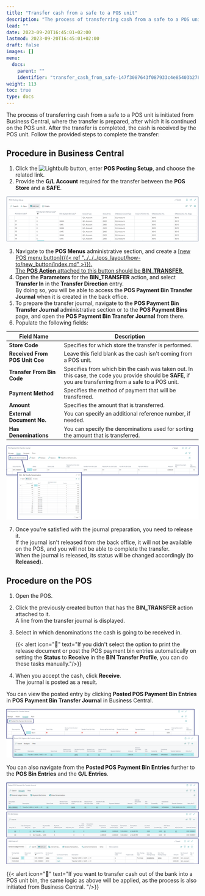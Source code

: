 ```yaml
---
title: "Transfer cash from a safe to a POS unit"
description: "The process of transferring cash from a safe to a POS unit is initiated from the back office, where the transfer is prepared, after which it is continued on the POS unit."
lead: ""
date: 2023-09-20T16:45:01+02:00
lastmod: 2023-09-20T16:45:01+02:00
draft: false
images: []
menu:
  docs:
    parent: ""
    identifier: "transfer_cash_from_safe-147f3087643f087933c4e85403b2786f"
weight: 113
toc: true
type: docs
---
```


The process of transferring cash from a safe to a POS unit is initiated from Business Central, where the transfer is prepared, after which it is continued on the POS unit. After the transfer is completed, the cash is received by the POS unit. Follow the provided steps to complete the transfer:

## Procedure in Business Central

1. Click the ![Lightbulb](Lightbulb_icon.PNG) button, enter **POS Posting Setup**, and choose the related link.     
2. Provide the **G/L Account** required for the transfer between the **POS Store** and a **SAFE**.

  ![pos_posting_transfer](Images/pos_posting_transfer.png)

3. Navigate to the **POS Menus** administrative section, and create a [<ins>new POS menu button<ins>]({{< ref "../../../pos_layout/how-to/new_button/index.md" >}}).      
   The **POS Action** attached to this button should be **BIN_TRANSFER**.
4. Open the **Parameters** for the **BIN_TRANSFER** action, and select **Transfer In** in the **Transfer Direction** entry.     
   By doing so, you will be able to access the **POS Payment Bin Transfer Journal** when it is created in the back office. 
5. To prepare the transfer journal, navigate to the **POS Payment Bin Transfer Journal** administrative section or to the **POS Payment Bins** page, and open the **POS Payment Bin Transfer Journal** from there.
6. Populate the following fields: 
   
| Field Name      | Description |
| ----------- | ----------- |
| **Store Code** | Specifies for which store the transfer is performed. |
| **Received From POS Unit Coe** | Leave this field blank as the cash isn't coming from a POS unit. |
| **Transfer From Bin Code** | Specifies from which bin the cash was taken out. In this case, the code you provide should be **SAFE**, if you are transferring from a safe to a POS unit. |
| **Payment Method** | Specifies the method of payment that will be transferred. |
| **Amount** | Specifies the amount that is transferred. |
| **External Document No.** | You can specify an additional reference number, if needed. |
| **Has Denominations** | You can specify the denominations used for sorting the amount that is transferred. |

  ![denominations](Images/denominations.png)

7. Once you're satisfied with the journal preparation, you need to release it.      
   If the journal isn't released from the back office, it will not be available on the POS, and you will not be able to complete the transfer.     
   When the journal is released, its status will be changed accordingly (to **Released**). 

## Procedure on the POS

1. Open the POS.
2. Click the previously created button that has the **BIN_TRANSFER** action attached to it.      
   A line from the transfer journal is displayed.
3. Select in which denominations the cash is going to be received in. 

   {{< alert icon="📝" text="If you didn't select the option to print the release document or post the POS payment bin entries automatically on setting the <b>Status</b> to <b>Receive</b> in the <b>BIN Transfer Profile</b>, you can do these tasks manually."/>}}

4. When you accept the cash, click **Receive**.     
   The journal is posted as a result.      
   
You can view the posted entry by clicking **Posted POS Payment Bin Entries** in **POS Payment Bin Transfer Journal** in Business Central.

![transfer_from_safe](Images/transfer_from_safe.png)

You can also navigate from the **Posted POS Payment Bin Entries** further to the **POS Bin Entries** and the **G/L Entries**.

![transfer_from_safe2](Images/transfer_from_safe2.png)

{{< alert icon="📝" text="If you want to transfer cash out of the bank into a POS unit bin, the same logic as above will be applied, as the process is also initiated from Business Central. "/>}}